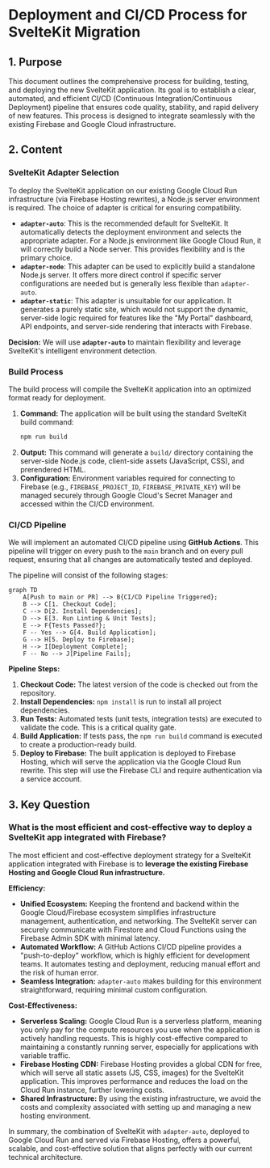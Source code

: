 # Deployment and CI/CD Process for SvelteKit Migration

## 1. Purpose

This document outlines the comprehensive process for building, testing, and deploying the new SvelteKit application. Its goal is to establish a clear, automated, and efficient CI/CD (Continuous Integration/Continuous Deployment) pipeline that ensures code quality, stability, and rapid delivery of new features. This process is designed to integrate seamlessly with the existing Firebase and Google Cloud infrastructure.

## 2. Content

### SvelteKit Adapter Selection

To deploy the SvelteKit application on our existing Google Cloud Run infrastructure (via Firebase Hosting rewrites), a Node.js server environment is required. The choice of adapter is critical for ensuring compatibility.

*   **`adapter-auto`**: This is the recommended default for SvelteKit. It automatically detects the deployment environment and selects the appropriate adapter. For a Node.js environment like Google Cloud Run, it will correctly build a Node server. This provides flexibility and is the primary choice.
*   **`adapter-node`**: This adapter can be used to explicitly build a standalone Node.js server. It offers more direct control if specific server configurations are needed but is generally less flexible than `adapter-auto`.
*   **`adapter-static`**: This adapter is unsuitable for our application. It generates a purely static site, which would not support the dynamic, server-side logic required for features like the "My Portal" dashboard, API endpoints, and server-side rendering that interacts with Firebase.

**Decision:** We will use **`adapter-auto`** to maintain flexibility and leverage SvelteKit's intelligent environment detection.

### Build Process

The build process will compile the SvelteKit application into an optimized format ready for deployment.

1.  **Command:** The application will be built using the standard SvelteKit build command:
    ```bash
    npm run build
    ```
2.  **Output:** This command will generate a `build/` directory containing the server-side Node.js code, client-side assets (JavaScript, CSS), and prerendered HTML.
3.  **Configuration:** Environment variables required for connecting to Firebase (e.g., `FIREBASE_PROJECT_ID`, `FIREBASE_PRIVATE_KEY`) will be managed securely through Google Cloud's Secret Manager and accessed within the CI/CD environment.

### CI/CD Pipeline

We will implement an automated CI/CD pipeline using **GitHub Actions**. This pipeline will trigger on every push to the `main` branch and on every pull request, ensuring that all changes are automatically tested and deployed.

The pipeline will consist of the following stages:

```mermaid
graph TD
    A[Push to main or PR] --> B{CI/CD Pipeline Triggered};
    B --> C[1. Checkout Code];
    C --> D[2. Install Dependencies];
    D --> E[3. Run Linting & Unit Tests];
    E --> F{Tests Passed?};
    F -- Yes --> G[4. Build Application];
    G --> H[5. Deploy to Firebase];
    H --> I[Deployment Complete];
    F -- No --> J[Pipeline Fails];
```

**Pipeline Steps:**

1.  **Checkout Code:** The latest version of the code is checked out from the repository.
2.  **Install Dependencies:** `npm install` is run to install all project dependencies.
3.  **Run Tests:** Automated tests (unit tests, integration tests) are executed to validate the code. This is a critical quality gate.
4.  **Build Application:** If tests pass, the `npm run build` command is executed to create a production-ready build.
5.  **Deploy to Firebase:** The built application is deployed to Firebase Hosting, which will serve the application via the Google Cloud Run rewrite. This step will use the Firebase CLI and require authentication via a service account.

## 3. Key Question

### What is the most efficient and cost-effective way to deploy a SvelteKit app integrated with Firebase?

The most efficient and cost-effective deployment strategy for a SvelteKit application integrated with Firebase is to **leverage the existing Firebase Hosting and Google Cloud Run infrastructure.**

**Efficiency:**

*   **Unified Ecosystem:** Keeping the frontend and backend within the Google Cloud/Firebase ecosystem simplifies infrastructure management, authentication, and networking. The SvelteKit server can securely communicate with Firestore and Cloud Functions using the Firebase Admin SDK with minimal latency.
*   **Automated Workflow:** A GitHub Actions CI/CD pipeline provides a "push-to-deploy" workflow, which is highly efficient for development teams. It automates testing and deployment, reducing manual effort and the risk of human error.
*   **Seamless Integration:** `adapter-auto` makes building for this environment straightforward, requiring minimal custom configuration.

**Cost-Effectiveness:**

*   **Serverless Scaling:** Google Cloud Run is a serverless platform, meaning you only pay for the compute resources you use when the application is actively handling requests. This is highly cost-effective compared to maintaining a constantly running server, especially for applications with variable traffic.
*   **Firebase Hosting CDN:** Firebase Hosting provides a global CDN for free, which will serve all static assets (JS, CSS, images) for the SvelteKit application. This improves performance and reduces the load on the Cloud Run instance, further lowering costs.
*   **Shared Infrastructure:** By using the existing infrastructure, we avoid the costs and complexity associated with setting up and managing a new hosting environment.

In summary, the combination of SvelteKit with `adapter-auto`, deployed to Google Cloud Run and served via Firebase Hosting, offers a powerful, scalable, and cost-effective solution that aligns perfectly with our current technical architecture.